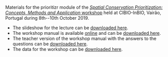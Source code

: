 Materials for the prioritizr module of the [_Spatial Conservation Prioritization: Concepts, Methods and Application_ workshop](https://cibio.up.pt/workshops--courses/details/advanced-course-spatial-conservation-prioritization-) held at CIBIO-InBIO, Vairão, Portugal during 8th--10th October 2019.

* The slideshow for the lecture can be [downloaded here](https://github.com/prioritizr/cibio-workshop/raw/master/slides.pptx).
* The workshop manual is available [online](https://prioritizr.github.io/cibio-workshop/) and can be [downloaded here](https://prioritizr.github.io/cibio-workshop/prioritizr-workshop-manual.pdf).
* The teacher version of the workshop manual with the answers to the questions can be [downloaded here](https://prioritizr.github.io/cibio-workshop/prioritizr-workshop-manual-teacher.pdf).
* The data for the workshop can be [downloaded here](https://github.com/prioritizr/cibio-workshop/raw/master/data.zip).
